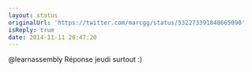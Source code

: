 ```yaml
---
layout: status
originalUrl: 'https://twitter.com/marcgg/status/532273391848665090'
isReply: true
date: 2014-11-11 20:47:20
---
```


@learnassembly Réponse jeudi surtout :)
